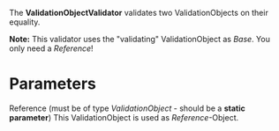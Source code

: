 The **ValidationObjectValidator** validates two ValidationObjects on their equality.

**Note:** This validator uses the "validating" ValidationObject as _Base_. You only need a _Reference_!

# Parameters

Reference (must be of type _ValidationObject_ - should be a **static parameter**)
This ValidationObject is used as _Reference_-Object.